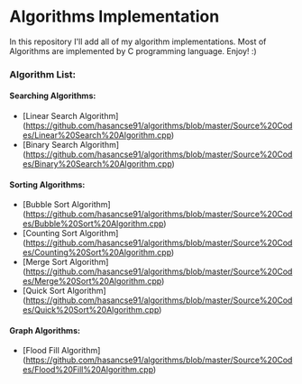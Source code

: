 # Algorithms Implementation

In this repository I'll add all of my algorithm implementations. Most of Algorithms are implemented by C programming language.
Enjoy! :)

### **Algorithm List:**

#### Searching Algorithms:
- [Linear Search Algorithm] (https://github.com/hasancse91/algorithms/blob/master/Source%20Codes/Linear%20Search%20Algorithm.cpp)
- [Binary Search Algorithm] (https://github.com/hasancse91/algorithms/blob/master/Source%20Codes/Binary%20Search%20Algorithm.cpp)

#### Sorting Algorithms:
- [Bubble Sort Algorithm] (https://github.com/hasancse91/algorithms/blob/master/Source%20Codes/Bubble%20Sort%20Algorithm.cpp)
- [Counting Sort Algorithm] (https://github.com/hasancse91/algorithms/blob/master/Source%20Codes/Counting%20Sort%20Algorithm.cpp)
- [Merge Sort Algorithm] (https://github.com/hasancse91/algorithms/blob/master/Source%20Codes/Merge%20Sort%20Algorithm.cpp)
- [Quick Sort Algorithm] (https://github.com/hasancse91/algorithms/blob/master/Source%20Codes/Quick%20Sort%20Algorithm.cpp)

#### Graph Algorithms:
- [Flood Fill Algorithm] (https://github.com/hasancse91/algorithms/blob/master/Source%20Codes/Flood%20Fill%20Algorithm.cpp)
